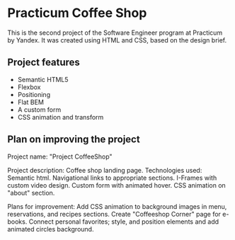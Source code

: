 # Practicum Coffee Shop

This is the second project of the Software Engineer program at Practicum by Yandex. It was created using HTML and CSS, based on the design brief.

## Project features

- Semantic HTML5
- Flexbox
- Positioning
- Flat BEM
- A custom form
- CSS animation and transform

## Plan on improving the project

Project name: "Project CoffeeShop"

Project description: Coffee shop landing page.
Technologies used: Semantic html.
Navigational links to appropriate sections.
I-Frames with custom video design.
Custom form with animated hover.
CSS animation on "about" section.

Plans for improvement: Add CSS animation to background images in menu, reservations, and recipes sections.
Create "Coffeeshop Corner" page for e-books. Connect personal favorites; style, and position elements and add animated circles background.
